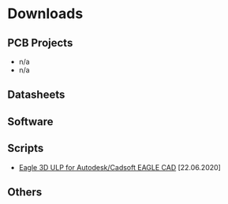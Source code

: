 # Downloads
## PCB Projects
- n/a
- n/a

## Datasheets

## Software

## Scripts
- [Eagle 3D ULP for Autodesk/Cadsoft EAGLE CAD](scripts/eagle3d_20110101.tar.bz2) \[22.06.2020\]

## Others
